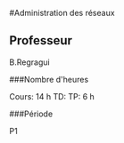 #Administration des réseaux

## Professeur

B.Regragui

###Nombre d'heures

Cours: 14 h
TD:
TP: 6 h

###Période

P1